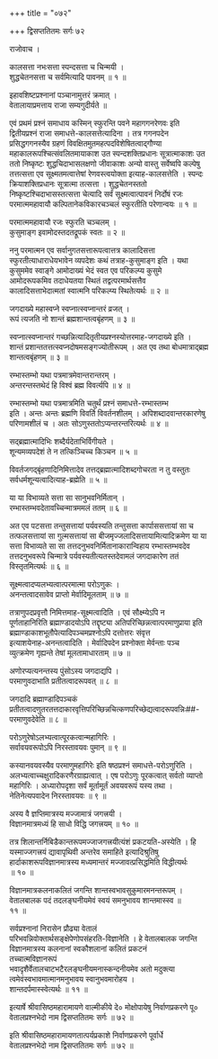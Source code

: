 +++
title = "०७२"

+++
द्विसप्ततितमः सर्गः ७२  
  
राजोवाच ।  
  
कालसत्ता नभःसत्ता स्पन्दसत्ता च चिन्मयी ।  
शुद्धचेतनसत्ता च सर्वमित्यादि पावनम् ॥ १ ॥  
  
इहावशिष्टप्रश्नानां पञ्चानामुत्तरं क्रमात् ।  
वेतालायाप्रमत्ताय राजा सम्यगुदीर्यते ॥   
  
एवं प्रथमं प्रश्नं समाधाय कस्मिन् स्फुरन्ति पवने महागगनरेणवः इति   
द्वितीयप्रश्नं राजा समाधत्ते-कालसत्तेत्यादिना । तत्र गगनपदेन   
प्रसिद्धगगनस्यैव ग्रहणं विवक्षितमुतमहत्पदविशेषितत्वाद्गौण्या   
महाकालरूपश्चित्संवलितमायाकाश उत स्पन्दशक्तिप्रधानः सूत्रात्माकाशः उत   
ततो निष्कृष्टः शुद्धचिदाभासलक्षणो जीवाकाशः अन्यो वास्तु सर्वेष्वपि कल्पेषु   
तत्तत्सत्ता एव सूक्ष्मतमत्वात्तेषां रेणवस्त्वयोक्ता इत्याह-कालसत्तेति । स्पन्दः   
क्रियाशक्तिप्रधानः सूत्रात्मा तत्सत्ता । शुद्धचेतनस्ततो   
निष्कृष्टश्चिदाभासस्तत्सत्ता चेत्यादि सर्वं सूक्ष्मत्वात्पावनं निर्दोषं रजः   
परमात्ममहावायौ कल्पितानेकविकारचञ्चलं स्फुरतीति परेणान्वयः ॥ १ ॥  
  
परमात्ममहावायौ रजः स्फुरति चञ्चलम् ।  
कुसुमाङ्ग इवामोदस्तदतद्रूपकं स्वतः ॥ २ ॥  
  
ननु परमात्मन एव सर्वानुगतसत्तारूपत्वात्तत्र कालादिसत्ता   
स्फुरतीत्याधाराधेयभावेन व्यपदेशः कथं तत्राह-कुसुमाङ्ग इति । यथा   
कुसुममेव स्वाङ्गे आमोदाख्यं भेदं स्वत एव परिकल्प्य कुसुमे   
आमोदरूपकमिव तदाधेयतया स्थितं तद्वत्परमार्थसत्तैव   
कालादिसत्ताभेदात्मतां स्वात्मनि परिकल्प्य स्थितेत्यर्थः ॥ २ ॥  
  
जगदाख्ये महास्वप्ने स्वप्नात्स्वप्नान्तरं व्रजत् ।  
रूपं त्यजति नो शान्तं ब्रह्मशान्तत्वबृंहणम् ॥ ३ ॥  
  
स्वप्नात्स्वप्नान्तरं गच्छन्नित्यादितृतीयप्रश्नस्योत्तरमाह-जगदाख्ये इति ।   
शान्तं प्रशान्ततत्तत्स्वप्नदोषमसङ्गज्योतीरूपम् । अत एव तथा बोधमात्राद्ब्रह्म   
शान्तत्वबृंहणम् ॥ ३ ॥  
  
रम्भास्तम्भो यथा पत्रमात्रमेवान्तरान्तरम् ।  
अन्तरन्तस्तथेदं हि विश्वं ब्रह्म विवर्त्यपि ॥ ४ ॥  
  
रम्भास्तम्भो यथा पत्रमात्रमिति चतुर्थं प्रश्नं समाधत्ते-रम्भास्तम्भ   
इति । अन्तः अन्तः ब्रह्मणि विवर्ति विवर्तनशीलम् । अपिशब्दादवान्तरकारणेषु   
परिणामशीलं च । अतः सोऽणुस्ततोऽप्यन्तरन्तरित्यर्थः ॥ ४ ॥  
  
सद्ब्रह्मात्मादिभिः शब्दैर्यदेताभिर्विगीयते ।  
शून्यमव्यपदेशं ते न तत्किञ्चिच्च किञ्चन ॥ ५ ॥  
  
विवर्तजगद्बृंहणादिनिमित्तादेव तत्तद्ब्रह्मात्मादिशब्दगोचरता न तु वस्तुतः   
सर्वधर्मशून्यत्वादित्याह-ब्रह्मेति ॥ ५ ॥  
  
या या विभाव्यते सत्ता सा सानुभवनिर्मितान् ।  
रम्भास्तम्भवदेतावच्चिन्मात्रममलं ततम् ॥ ६ ॥  
  
अत एव पटसत्ता तन्तुसत्तायां पर्यवस्यति तन्तुसत्ता कार्पाससत्तायां सा च   
तत्फलसत्तायां सा गुल्मसत्तायां सा बीजमृज्जलादिसत्तायामित्यादिक्रमेण या या   
सत्ता विभाव्यते सा सा तत्तदनुभवनिर्मितानाकारान्विहाय रम्भास्तम्भवदेव   
तत्तदनुभवरूपे चिन्मात्रे पर्यवस्यतीत्यतस्तदेवामलं जगदाकारेण ततं   
विस्तृतमित्यर्थः ॥ ६ ॥  
  
सूक्ष्मत्वादप्यलभ्यत्वात्परमात्मा परोऽणुकः ।  
अनन्तत्वादसावेव प्राप्तो मेर्वादिमूलताम् ॥ ७ ॥  
  
तत्राणुपदप्रवृत्तौ निमित्तमाह-सूक्ष्मत्वादिति । एवं सौक्ष्म्येऽपि न   
पूर्णताहानिरिति ब्रह्माण्डादयोऽपि तद्दृष्ट्या अतिपरिच्छिन्नत्वात्परमाणुप्राया इति   
ब्रह्माण्डाकाशभूतौपेत्यादिपञ्चमप्रश्नोऽपि दत्तोत्तरः संवृत्त   
इत्याशयेनाह-अनन्तत्वादिति । मेर्वादिपदेन प्रश्नोक्ता मेर्वन्ताः पञ्च   
व्युत्क्रमेण गृह्यन्ते तेषां मूलतामाधारताम् ॥ ७ ॥  
  
अणोरप्यत्यनन्तस्य पुंसोऽस्य जगदाद्यपि ।  
परमाणुवदाभाति प्रतीतत्वादरूपवत् ॥ ८ ॥  
  
जगदादि ब्रह्माण्डादिपञ्चकं   
प्रतीतत्वादणुतरतत्तदाकारवृत्तिपरिच्छिन्नचित्कणपरिच्छेद्यत्वादरूपवन्निः##-  
परमाणुवदेवेति ॥ ८ ॥  
  
परोऽणुरेषोऽलभ्यत्वात्पूरकत्वान्महागिरिः ।  
सर्वावयवरूपोऽपि निरस्तावयवः पुमान् ॥ ९ ॥  
  
कस्यानवयवस्यैव परमाणुमहागिरेः इति षष्ठप्रश्नं समाधत्ते-परोऽणुरिति ।   
अलभ्यत्वाच्चक्षुरादिकरणैरग्राह्यत्वात् । एष परोऽणुः पूरकत्वात् सर्वतो व्याप्तो   
महागिरिः । अध्यारोपदृशा सर्वं मूर्तामूर्तं अवयवरूपं यस्य तथा ।   
नेतिनेत्यपवादेन निरस्तावयवः ॥ ९ ॥  
  
अस्य वै ज्ञप्तिमात्रस्य मज्जामात्रं जगत्त्रयी ।  
विज्ञानमात्रमध्यं हि साधो विद्धि जगत्त्रयम् ॥ १० ॥  
  
तत्र शिलान्तर्निबिडैकान्तरूपमज्जाजगत्त्रयीत्यंशं प्रकटयति-अस्येति । हि   
यस्माज्जगत्त्रयं द्यावापृथिवी अन्तरेव समाहिते इत्यादिश्रुतिषु   
हार्दाकाशरूपविज्ञानमात्रस्य मध्यमान्तरं मज्जावत्प्रसिद्धमिति विद्धीत्यर्थः   
॥ १० ॥  
  
विज्ञानमात्रकलनाकलितं जगन्ति शान्तस्वभावसुकुमारमनन्तरूपम् ।  
वेतालबालक पदं तदलङ्घनीयमेवं स्वयं समनुभावय शान्तमास्स्व ॥   
११ ॥  
  
सर्वप्रश्नानां निरासेन प्रौढ्या वेतालं   
परिभवन्निवोक्तार्थसङ्क्षेपेणोपसंहरति-विज्ञानेति । हे वेतालबालक जगन्ति   
विज्ञानमात्रस्य कलनानां स्वकौशलानां कलितं प्रकटनं   
तच्चात्मविज्ञानरूपं   
भवादृशैर्वेतालचाटभटैरलङ्घनीयमनास्कन्दनीयमेव अतो मदुक्त्या   
त्वमेवंस्वभावमात्मानमनुभावय स्वानुभवमारोहय ।   
शान्तदर्पमास्स्वेत्यर्थः ॥ ११ ॥  
  
इत्यार्षे श्रीवासिष्ठमहारामायणे वाल्मीकीये दे० मोक्षोपायेषु निर्वाणप्रकरणे पू०   
वेतालप्रश्नभेदो नाम द्विसप्ततितमः सर्गः ॥ ७२ ॥  
  
इति श्रीवासिष्ठमहारामायणतात्पर्यप्रकाशे निर्वाणप्रकरणे पूर्वार्धे   
वेतालप्रश्नभेदो नाम द्विसप्ततितमः सर्गः ॥ ७२ ॥  
  